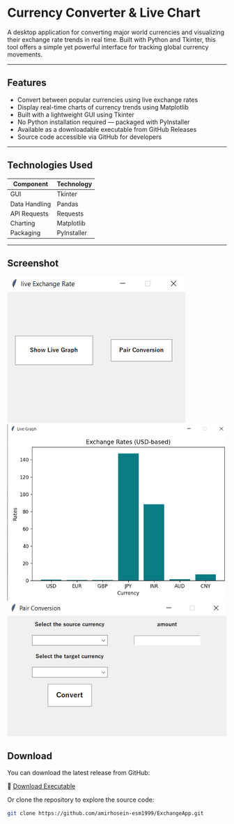 # Currency Converter & Live Chart

A desktop application for converting major world currencies and visualizing their exchange rate trends in real time. Built with Python and Tkinter, this tool offers a simple yet powerful interface for tracking global currency movements.

---

## Features

- Convert between popular currencies using live exchange rates
- Display real-time charts of currency trends using Matplotlib
- Built with a lightweight GUI using Tkinter
- No Python installation required — packaged with PyInstaller
- Available as a downloadable executable from GitHub Releases
- Source code accessible via GitHub for developers

---

## Technologies Used

| Component     | Technology               |
|---------------|--------------------------|
| GUI           | Tkinter                  |
| Data Handling | Pandas                   |
| API Requests  | Requests                 |
| Charting      | Matplotlib               |
| Packaging     | PyInstaller              |

---

## Screenshot

![Homepage](screenshots/Homepage.png)
![Livegraph](screenshots/Livegraph.png)
![Conversionpage](screenshots/Conversionpage.png)



## Download

You can download the latest release from GitHub:

🔗 [Download Executable](RELEASE_LINK)

Or clone the repository to explore the source code:

```bash
git clone https://github.com/amirhosein-esm1999/ExchangeApp.git





















